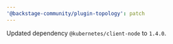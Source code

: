 ```yaml
---
'@backstage-community/plugin-topology': patch
---
```


Updated dependency `@kubernetes/client-node` to `1.4.0`.
